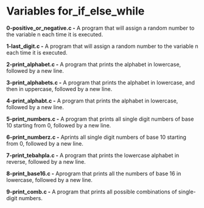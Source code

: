# Variables for_if_else_while 

**0-positive_or_negative.c -** A program that will assign a random number to the variable n each time it is executed.

**1-last_digit.c -** A program that will assign a random number to the variable n each time it is executed.

**2-print_alphabet.c -** A  program that prints the alphabet in lowercase, followed by a new line.

**3-print_alphabets.c -** A  program that prints the alphabet in lowercase, and then in uppercase, followed by a new line.

**4-print_alphabt.c -** A program that prints the alphabet in lowercase, followed by a new line.

**5-print_numbers.c -** A program that prints all single digit numbers of base 10 starting from 0, followed by a new line.

**6-print_numberz.c -** Aprints all single digit numbers of base 10 starting from 0, followed by a new line.

**7-print_tebahpla.c -** A program that prints the lowercase alphabet in reverse, followed by a new line.

**8-print_base16.c -** Aprogram that prints all the numbers of base 16 in lowercase, followed by a new line.

**9-print_comb.c -** A  program that prints all possible combinations of single-digit numbers.

